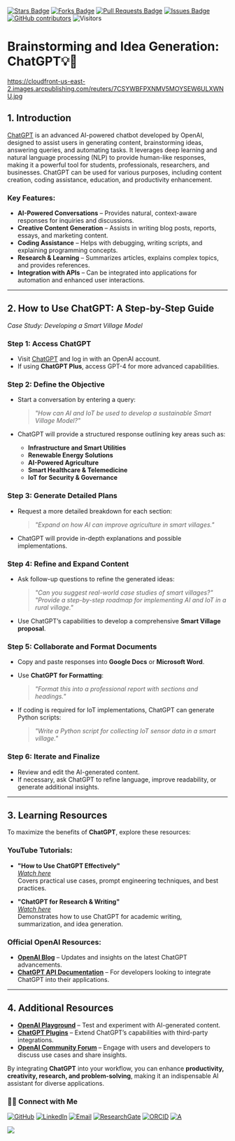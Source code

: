 <a href="https://github.com/drshahizan/short-course/stargazers"><img src="https://img.shields.io/github/stars/drshahizan/short-course" alt="Stars Badge"/></a>
<a href="https://github.com/drshahizan/short-course/network/members"><img src="https://img.shields.io/github/forks/drshahizan/short-course" alt="Forks Badge"/></a>
<a href="https://github.com/drshahizan/short-course/pulls"><img src="https://img.shields.io/github/issues-pr/drshahizan/short-course" alt="Pull Requests Badge"/></a>
<a href="https://github.com/drshahizan/short-course"><img src="https://img.shields.io/github/issues/drshahizan/short-course" alt="Issues Badge"/></a>
<a href="https://github.com/drshahizan/short-course/graphs/contributors"><img alt="GitHub contributors" src="https://img.shields.io/github/contributors/drshahizan/short-course?color=2b9348"></a>
![Visitors](https://api.visitorbadge.io/api/visitors?path=https%3A%2F%2Fgithub.com%2Fdrshahizan%2Fshort-course&labelColor=%23d9e3f0&countColor=%23697689&style=flat)

# Brainstorming and Idea Generation: ChatGPT💡🧠


https://cloudfront-us-east-2.images.arcpublishing.com/reuters/7CSYWBFPXNMV5MOYSEW6ULXWNU.jpg

## 1. Introduction

[ChatGPT](https://chat.openai.com/) is an advanced AI-powered chatbot developed by OpenAI, designed to assist users in generating content, brainstorming ideas, answering queries, and automating tasks. It leverages deep learning and natural language processing (NLP) to provide human-like responses, making it a powerful tool for students, professionals, researchers, and businesses. ChatGPT can be used for various purposes, including content creation, coding assistance, education, and productivity enhancement.

### **Key Features:**
- **AI-Powered Conversations** – Provides natural, context-aware responses for inquiries and discussions.
- **Creative Content Generation** – Assists in writing blog posts, reports, essays, and marketing content.
- **Coding Assistance** – Helps with debugging, writing scripts, and explaining programming concepts.
- **Research & Learning** – Summarizes articles, explains complex topics, and provides references.
- **Integration with APIs** – Can be integrated into applications for automation and enhanced user interactions.

---

## 2. How to Use ChatGPT: A Step-by-Step Guide

*Case Study: Developing a Smart Village Model*

### **Step 1: Access ChatGPT**
- Visit [ChatGPT](https://chat.openai.com/) and log in with an OpenAI account.
- If using **ChatGPT Plus**, access GPT-4 for more advanced capabilities.

### **Step 2: Define the Objective**
- Start a conversation by entering a query:
  > *"How can AI and IoT be used to develop a sustainable Smart Village Model?"*

- ChatGPT will provide a structured response outlining key areas such as:
  - **Infrastructure and Smart Utilities**
  - **Renewable Energy Solutions**
  - **AI-Powered Agriculture**
  - **Smart Healthcare & Telemedicine**
  - **IoT for Security & Governance**

### **Step 3: Generate Detailed Plans**
- Request a more detailed breakdown for each section:
  > *"Expand on how AI can improve agriculture in smart villages."*

- ChatGPT will provide in-depth explanations and possible implementations.

### **Step 4: Refine and Expand Content**
- Ask follow-up questions to refine the generated ideas:
  > *"Can you suggest real-world case studies of smart villages?"*
  > *"Provide a step-by-step roadmap for implementing AI and IoT in a rural village."*

- Use ChatGPT’s capabilities to develop a comprehensive **Smart Village proposal**.

### **Step 5: Collaborate and Format Documents**
- Copy and paste responses into **Google Docs** or **Microsoft Word**.
- Use **ChatGPT for Formatting**:
  > *"Format this into a professional report with sections and headings."*

- If coding is required for IoT implementations, ChatGPT can generate Python scripts:
  > *"Write a Python script for collecting IoT sensor data in a smart village."*

### **Step 6: Iterate and Finalize**
- Review and edit the AI-generated content.
- If necessary, ask ChatGPT to refine language, improve readability, or generate additional insights.

---

## 3. Learning Resources

To maximize the benefits of **ChatGPT**, explore these resources:

### **YouTube Tutorials:**
- **"How to Use ChatGPT Effectively"**  
  *[Watch here](https://www.youtube.com/results?search_query=how+to+use+chatgpt+effectively)*  
  Covers practical use cases, prompt engineering techniques, and best practices.

- **"ChatGPT for Research & Writing"**  
  *[Watch here](https://www.youtube.com/results?search_query=chatgpt+for+research+and+writing)*  
  Demonstrates how to use ChatGPT for academic writing, summarization, and idea generation.

### **Official OpenAI Resources:**
- **[OpenAI Blog](https://openai.com/blog/)** – Updates and insights on the latest ChatGPT advancements.
- **[ChatGPT API Documentation](https://platform.openai.com/docs/)** – For developers looking to integrate ChatGPT into their applications.

---

## 4. Additional Resources

- **[OpenAI Playground](https://platform.openai.com/playground/)** – Test and experiment with AI-generated content.
- **[ChatGPT Plugins](https://openai.com/chatgpt/plugins/)** – Extend ChatGPT’s capabilities with third-party integrations.
- **[OpenAI Community Forum](https://community.openai.com/)** – Engage with users and developers to discuss use cases and share insights.

By integrating **ChatGPT** into your workflow, you can enhance **productivity, creativity, research, and problem-solving**, making it an indispensable AI assistant for diverse applications.

### 🙌🏻 Connect with Me
<p align="left">
    <a href="https://github.com/drshahizan" target="_blank"><img alt="GitHub" src="https://img.shields.io/badge/-@drshahizan-181717?style=flat-square&logo=GitHub&logoColor=white"></a>
    <a href="https://www.linkedin.com/in/drshahizan" target="_blank"><img alt="LinkedIn" src="https://img.shields.io/badge/-drshahizan-blue?style=flat-square&logo=Linkedin&logoColor=white&link=https://www.linkedin.com/in/drshahizan/"></a>
    <a href="mailto:shahizan@utm.my" target="_blank"><img alt="Email" src="https://img.shields.io/badge/-shahizan@utm.my-c14438?style=flat-square&logo=Gmail&logoColor=white&link=mailto:shahizan@utm.my.com"></a>
    <a href="https://www.researchgate.net/profile/Mohd-Othman-28" target="_blank"><img alt="ResearchGate" src="https://img.shields.io/badge/-ResearchGate-00CCBB?style=flat-square&logo=ResearchGate&logoColor=white"></a>
    <a href="https://orcid.org/0000-0003-4261-1873" target="_blank"><img alt="ORCID" src="https://img.shields.io/badge/-ORCID-A6CE39?style=flat-square&logo=ORCID&logoColor=white"></a> 
 <a href="https://visitorbadge.io/status?path=https%3A%2F%2Fgithub.com%2Fdrshahizan" target="_blank"><img alt="A" src="https://api.visitorbadge.io/api/visitors?path=https%3A%2F%2Fgithub.com%2Fdrshahizan&labelColor=%23697689&countColor=%23555555&style=plastic"></a>
 
![](https://hit.yhype.me/github/profile?user_id=81284918)
</p>
